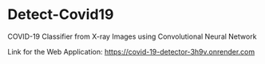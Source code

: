 # Detect-Covid19
COVID-19 Classifier from X-ray Images using Convolutional Neural Network

Link for the Web Application: https://covid-19-detector-3h9v.onrender.com
